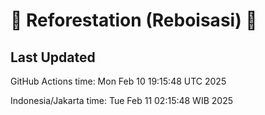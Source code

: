 
# 🌳 Reforestation (Reboisasi) 🌲

## Last Updated

GitHub Actions time: Mon Feb 10 19:15:48 UTC 2025

Indonesia/Jakarta time: Tue Feb 11 02:15:48 WIB 2025
